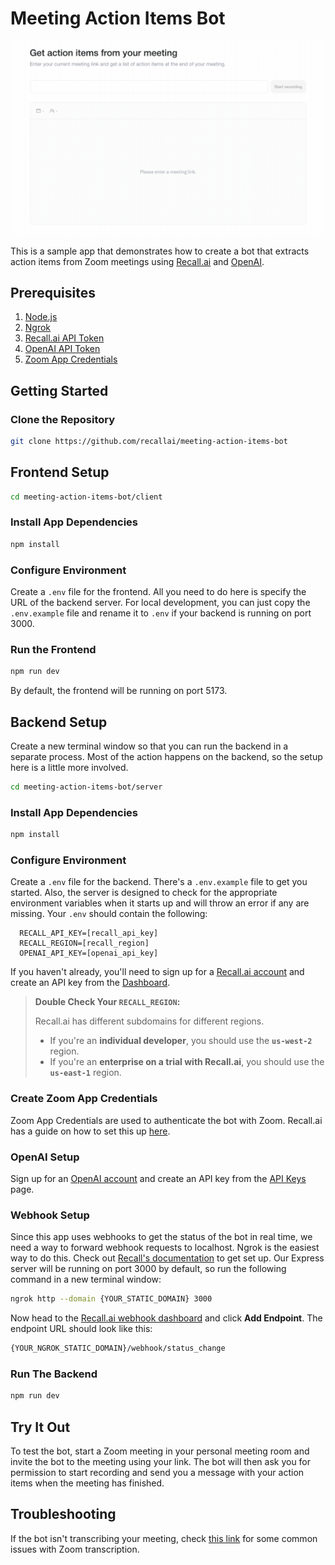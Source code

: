 # Meeting Action Items Bot

![](./action_items_animation.gif)

This is a sample app that demonstrates how to create a bot that extracts action items from Zoom meetings using [Recall.ai](https://recall.ai) and [OpenAI](https://platform.openai.com/docs/overview).

## Prerequisites

1. [Node.js](https://nodejs.org/en/)
2. [Ngrok](https://ngrok.com/docs/getting-started/)
3. [Recall.ai API Token](https://www.recall.ai/)
4. [OpenAI API Token](https://platform.openai.com/docs/overview)
5. [Zoom App Credentials](https://docs.recall.ai/docs/set-up-zoom)

## Getting Started

### Clone the Repository

```bash
git clone https://github.com/recallai/meeting-action-items-bot
```

## Frontend Setup

```bash
cd meeting-action-items-bot/client
```

### Install App Dependencies

```bash
npm install
```

### Configure Environment

Create a `.env` file for the frontend. All you need to do here is specify the URL of the backend server. For local development, you can just copy the `.env.example` file and rename it to `.env` if your backend is running on port 3000.

### Run the Frontend

```bash
npm run dev
```

By default, the frontend will be running on port 5173.

## Backend Setup

Create a new terminal window so that you can run the backend in a separate process. Most of the action happens on the backend, so the setup here is a little more involved.

```bash
cd meeting-action-items-bot/server
```

### Install App Dependencies

```bash
npm install
```

### Configure Environment

Create a `.env` file for the backend. There's a `.env.example` file to get you started. Also, the server is designed to check for the appropriate environment variables when it starts up and will throw an error if any are missing. Your `.env` should contain the following:

```
  RECALL_API_KEY=[recall_api_key]
  RECALL_REGION=[recall_region]
  OPENAI_API_KEY=[openai_api_key]
```

If you haven't already, you'll need to sign up for a [Recall.ai account](https://www.recall.ai/) and create an API key from the [Dashboard](https://us-west-2.recall.ai/dashboard/).

> **Double Check Your `RECALL_REGION`:**
>
> Recall.ai has different subdomains for different regions.
>
> - If you're an **individual developer**, you should use the **`us-west-2`** region.
> - If you're an **enterprise on a trial with Recall.ai**, you should use the **`us-east-1`** region.

### Create Zoom App Credentials

Zoom App Credentials are used to authenticate the bot with Zoom. Recall.ai has a guide on how to set this up [here](https://docs.recall.ai/docs/set-up-zoom).

### OpenAI Setup

Sign up for an [OpenAI account](https://platform.openai.com/signup) and create an API key from the [API Keys](https://platform.openai.com/account/api-keys) page.

### Webhook Setup

Since this app uses webhooks to get the status of the bot in real time, we need a way to forward webhook requests to localhost. Ngrok is the easiest way to do this. Check out [Recall's documentation](https://docs.recall.ai/docs/local-webhook-development) to get set up. Our Express server will be running on port 3000 by default, so run the following command in a new terminal window:

```bash
ngrok http --domain {YOUR_STATIC_DOMAIN} 3000
```

Now head to the [Recall.ai webhook dashboard](https://us-west-2.recall.ai/dashboard/webhooks/) and click **Add Endpoint**. The endpoint URL should look like this:

```bash
{YOUR_NGROK_STATIC_DOMAIN}/webhook/status_change
```

### Run The Backend

```bash
npm run dev
```

## Try It Out

To test the bot, start a Zoom meeting in your personal meeting room and invite the bot to the meeting using your link. The bot will then ask you for permission to start recording and send you a message with your action items when the meeting has finished.

## Troubleshooting

If the bot isn't transcribing your meeting, check [this link](https://docs.recall.ai/docs/meeting-caption-transcription#troubleshooting) for some common issues with Zoom transcription.
